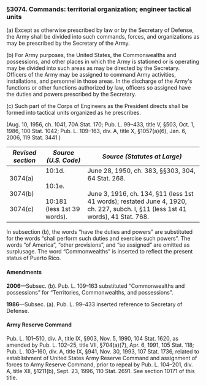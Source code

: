 ### §3074. Commands: territorial organization; engineer tactical units ###

(a) Except as otherwise prescribed by law or by the Secretary of Defense, the Army shall be divided into such commands, forces, and organizations as may be prescribed by the Secretary of the Army.

(b) For Army purposes, the United States, the Commonwealths and possessions, and other places in which the Army is stationed or is operating may be divided into such areas as may be directed by the Secretary. Officers of the Army may be assigned to command Army activities, installations, and personnel in those areas. In the discharge of the Army's functions or other functions authorized by law, officers so assigned have the duties and powers prescribed by the Secretary.

(c) Such part of the Corps of Engineers as the President directs shall be formed into tactical units organized as he prescribes.

(Aug. 10, 1956, ch. 1041, 70A Stat. 170; Pub. L. 99–433, title V, §503, Oct. 1, 1986, 100 Stat. 1042; Pub. L. 109–163, div. A, title X, §1057(a)(6), Jan. 6, 2006, 119 Stat. 3441.)

|            *Revised section*            |                   *Source (U.S. Code)*                    |                                                                               *Source (Statutes at Large)*                                                                                |
|-----------------------------------------|-----------------------------------------------------------|-------------------------------------------------------------------------------------------------------------------------------------------------------------------------------------------|
|3074(a)<br/><br/>3074(b)<br/><br/>3074(c)|10:1d.<br/><br/>10:1e.<br/><br/>10:181 (less 1st 39 words).|June 28, 1950, ch. 383, §§303, 304, 64 Stat. 268.<br/><br/>June 3, 1916, ch. 134, §11 (less 1st 41 words); restated June 4, 1920, ch. 227, subch. I, §11 (less 1st 41 words), 41 Stat. 768.|

In subsection (b), the words “have the duties and powers” are substituted for the words “shall perform such duties and exercise such powers”. The words “of America”, “other provisions”, and “so assigned” are omitted as surplusage. The word “Commonwealths” is inserted to reflect the present status of Puerto Rico.

#### Amendments ####

**2006**—Subsec. (b). Pub. L. 109–163 substituted “Commonwealths and possessions” for “Territories, Commonwealths, and possessions”.

**1986**—Subsec. (a). Pub. L. 99–433 inserted reference to Secretary of Defense.

#### Army Reserve Command ####

Pub. L. 101–510, div. A, title IX, §903, Nov. 5, 1990, 104 Stat. 1620, as amended by Pub. L. 102–25, title VII, §704(a)(7), Apr. 6, 1991, 105 Stat. 118; Pub. L. 103–160, div. A, title IX, §941, Nov. 30, 1993, 107 Stat. 1736, related to establishment of United States Army Reserve Command and assignment of forces to Army Reserve Command, prior to repeal by Pub. L. 104–201, div. A, title XII, §1211(b), Sept. 23, 1996, 110 Stat. 2691. See section 10171 of this title.